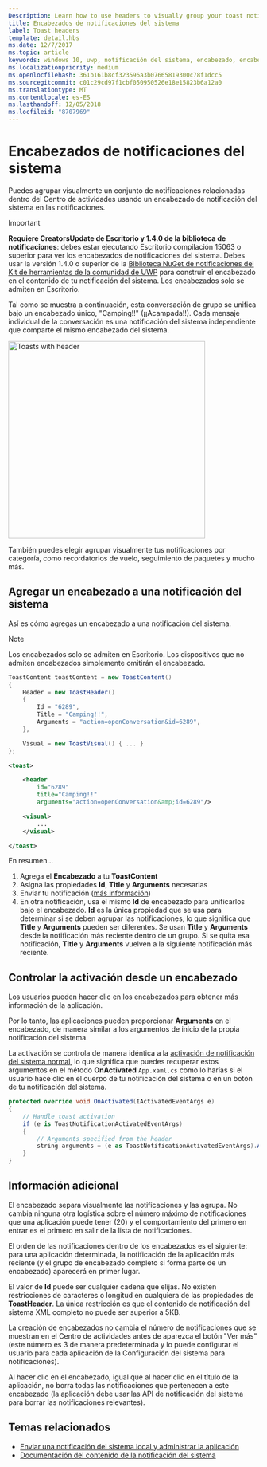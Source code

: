 ```yaml
---
Description: Learn how to use headers to visually group your toast notifications in Action Center.
title: Encabezados de notificaciones del sistema
label: Toast headers
template: detail.hbs
ms.date: 12/7/2017
ms.topic: article
keywords: windows 10, uwp, notificación del sistema, encabezado, encabezados de notificación del sistema, notificación, notificaciones del sistema de grupo, Centro de actividades
ms.localizationpriority: medium
ms.openlocfilehash: 361b161b8cf323596a3b07665819300c78f1dcc5
ms.sourcegitcommit: c01c29cd97f1cbf050950526e18e15823b6a12a0
ms.translationtype: MT
ms.contentlocale: es-ES
ms.lasthandoff: 12/05/2018
ms.locfileid: "8707969"
---
```

# <a name="toast-headers"></a>Encabezados de notificaciones del sistema

Puedes agrupar visualmente un conjunto de notificaciones relacionadas dentro del Centro de actividades usando un encabezado de notificación del sistema en las notificaciones.

> [!IMPORTANT]
> **Requiere CreatorsUpdate de Escritorio y 1.4.0 de la biblioteca de notificaciones**: debes estar ejecutando Escritorio compilación 15063 o superior para ver los encabezados de notificaciones del sistema. Debes usar la versión 1.4.0 o superior de la [Biblioteca NuGet de notificaciones del Kit de herramientas de la comunidad de UWP](https://www.nuget.org/packages/Microsoft.Toolkit.Uwp.Notifications/) para construir el encabezado en el contenido de tu notificación del sistema. Los encabezados solo se admiten en Escritorio.

Tal como se muestra a continuación, esta conversación de grupo se unifica bajo un encabezado único, "Camping!!" (¡¡Acampada!!). Cada mensaje individual de la conversación es una notificación del sistema independiente que comparte el mismo encabezado del sistema.

<img alt="Toasts with header" src="images/toast-headers-action-center.png" width="396"/>

También puedes elegir agrupar visualmente tus notificaciones por categoría, como recordatorios de vuelo, seguimiento de paquetes y mucho más.

## <a name="add-a-header-to-a-toast"></a>Agregar un encabezado a una notificación del sistema

Así es cómo agregas un encabezado a una notificación del sistema.

> [!NOTE]
> Los encabezados solo se admiten en Escritorio. Los dispositivos que no admiten encabezados simplemente omitirán el encabezado.

```csharp
ToastContent toastContent = new ToastContent()
{
    Header = new ToastHeader()
    {
        Id = "6289",
        Title = "Camping!!",
        Arguments = "action=openConversation&id=6289",
    },

    Visual = new ToastVisual() { ... }
};
```

```xml
<toast>

    <header
        id="6289"
        title="Camping!!"
        arguments="action=openConversation&amp;id=6289"/>

    <visual>
        ...
    </visual>

</toast>
```

En resumen...

1. Agrega el **Encabezado** a tu **ToastContent**
2. Asigna las propiedades **Id**, **Title** y **Arguments** necesarias
3. Enviar tu notificación ([más información](send-local-toast.md))
4. En otra notificación, usa el mismo **Id** de encabezado para unificarlos bajo el encabezado. **Id** es la única propiedad que se usa para determinar si se deben agrupar las notificaciones, lo que significa que **Title** y **Arguments** pueden ser diferentes. Se usan **Title** y **Arguments** desde la notificación más reciente dentro de un grupo. Si se quita esa notificación, **Title** y **Arguments** vuelven a la siguiente notificación más reciente.


## <a name="handle-activation-from-a-header"></a>Controlar la activación desde un encabezado

Los usuarios pueden hacer clic en los encabezados para obtener más información de la aplicación.

Por lo tanto, las aplicaciones pueden proporcionar **Arguments** en el encabezado, de manera similar a los argumentos de inicio de la propia notificación del sistema.

La activación se controla de manera idéntica a la [activación de notificación del sistema normal](send-local-toast.md#handling-activation-1), lo que significa que puedes recuperar estos argumentos en el método **OnActivated** `App.xaml.cs` como lo harías si el usuario hace clic en el cuerpo de tu notificación del sistema o en un botón de tu notificación del sistema.

```csharp
protected override void OnActivated(IActivatedEventArgs e)
{
    // Handle toast activation
    if (e is ToastNotificationActivatedEventArgs)
    {
        // Arguments specified from the header
        string arguments = (e as ToastNotificationActivatedEventArgs).Argument;
    }
}
```


## <a name="additional-info"></a>Información adicional

El encabezado separa visualmente las notificaciones y las agrupa. No cambia ninguna otra logística sobre el número máximo de notificaciones que una aplicación puede tener (20) y el comportamiento del primero en entrar es el primero en salir de la lista de notificaciones.

El orden de las notificaciones dentro de los encabezados es el siguiente: para una aplicación determinada, la notificación de la aplicación más reciente (y el grupo de encabezado completo si forma parte de un encabezado) aparecerá en primer lugar.

El valor de **Id** puede ser cualquier cadena que elijas. No existen restricciones de caracteres o longitud en cualquiera de las propiedades de **ToastHeader**. La única restricción es que el contenido de notificación del sistema XML completo no puede ser superior a 5KB.

La creación de encabezados no cambia el número de notificaciones que se muestran en el Centro de actividades antes de aparezca el botón "Ver más" (este número es 3 de manera predeterminada y lo puede configurar el usuario para cada aplicación de la Configuración del sistema para notificaciones).

Al hacer clic en el encabezado, igual que al hacer clic en el título de la aplicación, no borra todas las notificaciones que pertenecen a este encabezado (la aplicación debe usar las API de notificación del sistema para borrar las notificaciones relevantes).


## <a name="related-topics"></a>Temas relacionados

- [Enviar una notificación del sistema local y administrar la aplicación](send-local-toast.md)
- [Documentación del contenido de la notificación del sistema](adaptive-interactive-toasts.md)